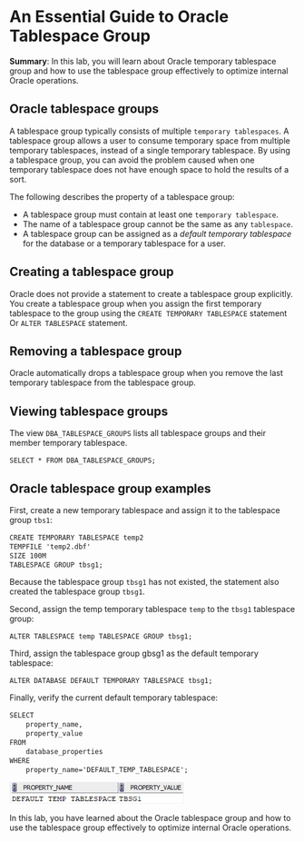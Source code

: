 # An Essential Guide to Oracle Tablespace Group

**Summary**: In this lab, you will learn about Oracle temporary tablespace group and how to use the tablespace group effectively to optimize internal Oracle operations.

Oracle tablespace groups
------------------------

A tablespace group typically consists of multiple `temporary tablespaces`. A tablespace group allows a user to consume temporary space from multiple temporary tablespaces, instead of a single temporary tablespace. By using a tablespace group, you can avoid the problem caused when one temporary tablespace does not have enough space to hold the results of a sort.

The following describes the property of a tablespace group:

*   A tablespace group must contain at least one `temporary tablespace`.
*   The name of a tablespace group cannot be the same as any `tablespace`.
*   A tablespace group can be assigned as a _default temporary tablespace_ for the database or a temporary tablespace for a user.

Creating a tablespace group
---------------------------

Oracle does not provide a statement to create a tablespace group explicitly. You create a tablespace group when you assign the first temporary tablespace to the group using the `CREATE TEMPORARY TABLESPACE` statement Or `ALTER TABLESPACE` statement.



Removing a tablespace group
---------------------------

Oracle automatically drops a tablespace group when you remove the last temporary tablespace from the tablespace group.

Viewing tablespace groups
-------------------------

The view `DBA_TABLESPACE_GROUPS` lists all tablespace groups and their member temporary tablespace.

```
SELECT * FROM DBA_TABLESPACE_GROUPS;
```


Oracle tablespace group examples
--------------------------------

First, create a new temporary tablespace and assign it to the tablespace group `tbs1`:

```
CREATE TEMPORARY TABLESPACE temp2 
TEMPFILE 'temp2.dbf' 
SIZE 100M 
TABLESPACE GROUP tbsg1;
```


Because the tablespace group `tbsg1` has not existed, the statement also created the tablespace group `tbsg1`.

Second, assign the temp temporary tablespace `temp` to the `tbsg1` tablespace group:

```
ALTER TABLESPACE temp TABLESPACE GROUP tbsg1;
```


Third, assign the tablespace group gbsg1 as the default temporary tablespace:

```
ALTER DATABASE DEFAULT TEMPORARY TABLESPACE tbsg1;
```


Finally, verify the current default temporary tablespace:

```
SELECT 
    property_name, 
    property_value 
FROM 
    database_properties 
WHERE 
    property_name='DEFAULT_TEMP_TABLESPACE';
```


![oracle tablespace group - default temporary tablespace](./images/oracle-tablespace-group-default-temporary-tablespace.png)

In this lab, you have learned about the Oracle tablespace group and how to use the tablespace group effectively to optimize internal Oracle operations.
